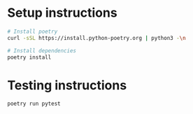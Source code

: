 # Setup instructions
```bash
# Install poetry
curl -sSL https://install.python-poetry.org | python3 -\n

# Install dependencies
poetry install
```

# Testing instructions
```bash
poetry run pytest
```
